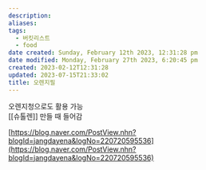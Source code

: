 ```yaml
---
description:
aliases: 
tags:
  - 버킷리스트
  - food
date created: Sunday, February 12th 2023, 12:31:28 pm
date modified: Monday, February 27th 2023, 6:20:45 pm
created: 2023-02-12T12:31:28
updated: 2023-07-15T21:33:02
title: 오렌지필
---
```

오렌지청으로도 활용 가능  
[[슈톨렌]] 만들 때 들어감  
  
[https://blog.naver.com/PostView.nhn?blogId=jangdayena&logNo=220720595536](https://blog.naver.com/PostView.nhn?blogId=jangdayena&logNo=220720595536)

